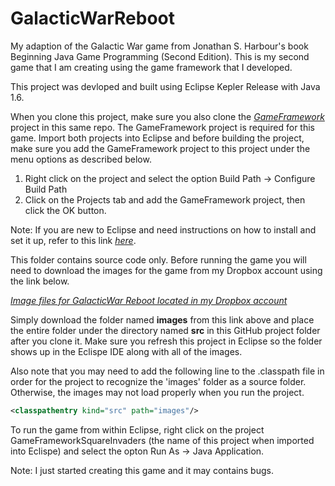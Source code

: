 GalacticWarReboot
=================

My adaption of the Galactic War game from Jonathan S. Harbour's book Beginning Java Game Programming (Second Edition). This is my second game that I am creating using the game framework that I developed.

This project was devloped and built using Eclipse Kepler Release with Java 1.6.

When you clone this project, make sure you also clone the *[GameFramework](https://github.com/garyfredgiger/GameFramework.git)* project in this same repo. The GameFramework project is required for this game. Import both projects into Eclipse and before building the project, make sure you add the GameFramework project to this project under the menu options as described below.

<ol>
<li>Right click on the project and select the option Build Path -> Configure Build Path</li>
<li>Click on the Projects tab and add the GameFramework project, then click the OK button.</li>
</ol>

Note: If you are new to Eclipse and need instructions on how to install and set it up, refer to this link *[here](http://wiki.eclipse.org/Eclipse/Installation)*.

This folder contains source code only. Before running the game you will need to download the images for the game from my Dropbox account using the link below.

*[Image files for GalacticWar Reboot located in my Dropbox account](https://www.dropbox.com/sh/z3xzd2oqxmmk2nb/kBFzpMPkYg/GalacticWarReboot)*

Simply download the folder named **images** from this link above and place the entire folder under the directory named **src** in this GitHub project folder after you clone it. Make sure you refresh this project in Eclipse so the folder shows up in the Eclispe IDE along with all of the images.

Also note that you may need to add the following line to the .classpath file in order for the project to recognize the 'images' folder as a source folder. Otherwise, the images may not load properly when you run the project.

```xml
<classpathentry kind="src" path="images"/>
```

To run the game from within Eclipse, right click on the project GameFrameworkSquareInvaders (the name of this project when imported into Eclispe) and select the opton Run As -> Java Application.


Note: I just started creating this game and it may contains bugs.
